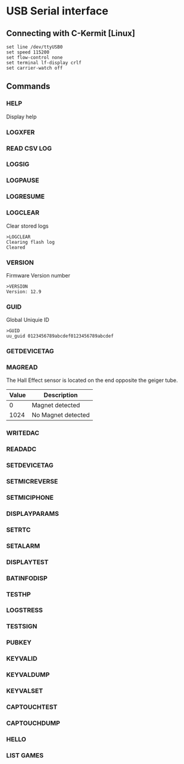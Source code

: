 USB Serial interface
====================

Connecting with C-Kermit [Linux]
--------------------------------

    set line /dev/ttyUSB0
    set speed 115200
    set flow-control none
    set terminal lf-display crlf
    set carrier-watch off

Commands
--------
### HELP ###

Display help

### LOGXFER ###
### READ CSV LOG ###
### LOGSIG ###
### LOGPAUSE ###
### LOGRESUME ###
### LOGCLEAR ###

Clear stored logs

```
>LOGCLEAR
Clearing flash log
Cleared
```

### VERSION ###

Firmware Version number

```
>VERSION
Version: 12.9
```

### GUID ###

Global Uniquie ID

```
>GUID
uu_guid 0123456789abcdef0123456789abcdef
```

### GETDEVICETAG ###
### MAGREAD ###

The Hall Effect sensor is located on the end opposite the geiger tube.
 
|Value |Description       |
|------|------------------|
|0     |Magnet detected   |
|1024  |No Magnet detected|
 
### WRITEDAC ###
### READADC ###
### SETDEVICETAG ###
### SETMICREVERSE ###
### SETMICIPHONE ###
### DISPLAYPARAMS ###
### SETRTC ###
### SETALARM ###
### DISPLAYTEST ###
### BATINFODISP ###
### TESTHP ###
### LOGSTRESS ###
### TESTSIGN ###
### PUBKEY ###
### KEYVALID ###
### KEYVALDUMP ###
### KEYVALSET ###
### CAPTOUCHTEST ###
### CAPTOUCHDUMP ###
### HELLO ###
### LIST GAMES ###

